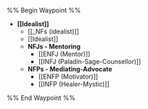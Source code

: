%% Begin Waypoint %%
- **[[Idealist]]**
	- [[_NFs (idealist)]]
	- [[Idealist]]
	- **NFJs - Mentoring**
		- [[ENFJ (Mentor)]]
		- [[INFJ (Paladin-Sage-Counsellor)]]
	- **NFPs - Mediating-Advocate**
		- [[ENFP (Motivator)]]
		- [[INFP (Healer-Mystic)]]

%% End Waypoint %%